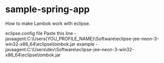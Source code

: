# sample-spring-app

How to make Lambok work with eclipse.

eclipse.config  file
Paste this line 
-javaagent:C:\Users\{YOU_PROFILE_NAME}\Software\eclipse-jee-neon-3-win32-x86_64\eclipse\lombok.jar
example
-javaagent:C:\Users\dev\Software\eclipse-jee-neon-3-win32-x86_64\eclipse\lombok.jar
